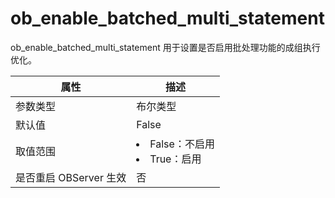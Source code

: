 ob_enable_batched_multi_statement 
======================================================

ob_enable_batched_multi_statement 用于设置是否启用批处理功能的成组执行优化。


|      **属性**      |                                                    **描述**                                                     |
|------------------|---------------------------------------------------------------------------------------------------------------|
| 参数类型             | 布尔类型                                                                                                          |
| 默认值              | False                                                                                                         |
| 取值范围             | <li> False：不启用   <li> True：启用    |
| 是否重启 OBServer 生效 | 否                                                                                                             |


